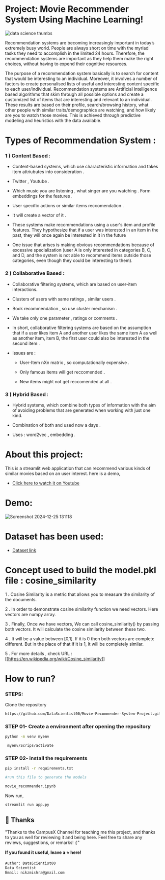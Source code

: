 # Project: Movie Recommender System Using Machine Learning!

![data science thumbs](https://github.com/user-attachments/assets/3f94e19d-f954-4ddd-90d0-b3a4a629b4aa)

Recommendation systems are becoming increasingly important in today’s extremely busy world. People are always short on time with the myriad tasks they need to accomplish in the limited 24 hours. Therefore, the recommendation systems are important as they help them make the right choices, without having to expend their cognitive resources.

The purpose of a recommendation system basically is to search for content that would be interesting to an individual. Moreover, it involves a number of factors to create personalised lists of useful and interesting content specific to each user/individual. Recommendation systems are Artificial Intelligence based algorithms that skim through all possible options and create a customized list of items that are interesting and relevant to an individual. These results are based on their profile, search/browsing history, what other people with similar traits/demographics are watching, and how likely are you to watch those movies. This is achieved through predictive modeling and heuristics with the data available.

# Types of Recommendation System :

### 1 ) Content Based :

- Content-based systems, which use characteristic information and takes item attriubutes into consideration .

- Twitter , Youtube .

- Which music you are listening , what singer are you watching . Form embeddings for the features .
	
- User specific actions or similar items reccomendation .
	
- It will create a vector of it .
	
- These systems make recommendations using a user's item and profile features. They hypothesize that if a user was interested in an item in the past, they will once again be interested in it in the future
	
- One issue that arises is making obvious recommendations because of excessive specialization (user A is only interested in categories B, C, and D, and the system is not able to recommend items outside those categories, even though they could be interesting to them).

### 2 ) Collaborative Based :
		
- Collaborative filtering systems, which are based on user-item interactions.
	
- Clusters of users with same ratings , similar users .
	
- Book recommendation , so use cluster mechanism .
	
- We take only one parameter , ratings or comments .
	
- In short, collaborative filtering systems are based on the assumption that if a user likes item A and another user likes the same item A as well as another item, item B, the first user could also be interested in the second item . 
	
- Issues are :

	- User-Item nXn matrix , so computationally expensive .

	- Only famous items will get reccomended .

	- New items might not get reccomended at all .   

### 3 ) Hybrid Based :
	
- Hybrid systems, which combine both types of information with the aim of avoiding problems that are generated when working with just one kind.

- Combination of both and used now a days .

- Uses : word2vec , embedding .           

# About this project:

This is a streamlit web application that can recommend various kinds of similar movies based on an user interest.
here is a demo,

* [Click here to watch it on Youtube](https://)


# Demo:

![Screenshot 2024-12-25 131118](https://github.com/user-attachments/assets/99a37b30-d562-418e-9cbd-fd70361fc1ae)


# Dataset has been used:

* [Dataset link](https://www.kaggle.com/tmdb/tmdb-movie-metadata?select=tmdb_5000_movies.csv)

# Concept used to build the model.pkl file : cosine_similarity

1 . Cosine Similarity is a metric that allows you to measure the similarity of the documents.

2 . In order to demonstrate cosine similarity function we need vectors. Here vectors are numpy array.

3 . Finally, Once we have vectors, We can call cosine_similarity() by passing both vectors. It will calculate the cosine similarity between these two.

4 . It will be a value between [0,1]. If it is 0 then both vectors are complete different. But in the place of that if it is 1, It will be completely similar.

5 . For more details , check URL :[[https://en.wikipedia.org/wiki/Cosine_similarity]]

# How to run?
### STEPS:

Clone the repository

```bash
https://github.com/DataScientist00/Movie-Recommender-System-Project.git
```
### STEP 01- Create a environment after opening the repository

```bash
python -m venv myenv
```

```bash
 myenv/Scrips/activate
```


### STEP 02- install the requirements
```bash
pip install -r requirements.txt
```


```bash
#run this file to generate the models

movie_recommender.ipynb
```

Now run,
```bash
streamlit run app.py
```

## 🚀 Thanks

"Thanks to the CampusX Channel for teaching me this project, and thanks to you as well for reviewing it and being here. Feel free to share any reviews, suggestions, or remarks! :)"

**If you found it useful, leave a ⭐ here!**

```bash
Author: DataScientist00
Data Scientist
Email: nikzmishra@gmail.com

```
